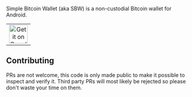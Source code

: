 Simple Bitcoin Wallet (aka SBW) is a non-custodial Bitcoin wallet for Android.

<table>
  <tbody>
    <tr>
      <td align="center" valign="middle">
        <a href="https://play.google.com/store/apps/details?id=com.btcontract.wallet">
          <img alt="Get it on Google Play" src="https://play.google.com/intl/en_us/badges/images/apps/en-play-badge.png" height="50pt"/>
        </a>
      </td>
    </tr>
  </tbody>
</table>

## Contributing

PRs are not welcome, this code is only made public to make it possible to inspect and verify it. Third party PRs will most likely be rejected so please don't waste your time on them.